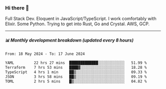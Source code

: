 ### Hi there 👋

Full Stack Dev. Eloquent in JavaScript/TypeScript. I work comfortably with Elixir. Some Python. Trying to get into Rust, Go and Crystal. AWS, GCP.

***

##### 📊 Monthly development breakdown (updated every 8 hours)

<!--START_SECTION:waka-->

```txt
From: 18 May 2024 - To: 17 June 2024

YAML         22 hrs 27 mins  █████████████░░░░░░░░░░░░   51.99 %
Terraform    7 hrs 53 mins   ████▓░░░░░░░░░░░░░░░░░░░░   18.28 %
TypeScript   4 hrs 1 min     ██▒░░░░░░░░░░░░░░░░░░░░░░   09.33 %
JSON         3 hrs 58 mins   ██▒░░░░░░░░░░░░░░░░░░░░░░   09.19 %
TOML         2 hrs 5 mins    █▒░░░░░░░░░░░░░░░░░░░░░░░   04.82 %
```

<!--END_SECTION:waka-->

